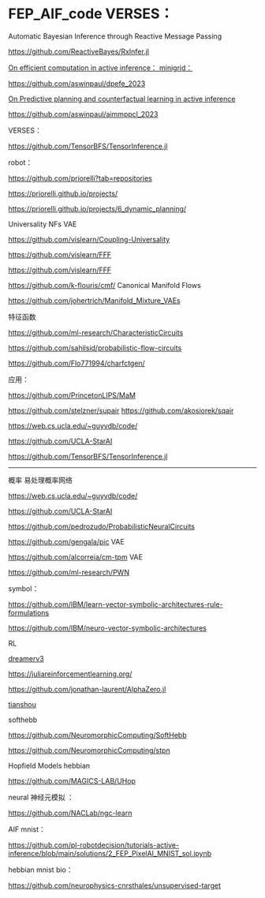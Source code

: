 # FEP_AIF_code  VERSES： 

Automatic Bayesian Inference through Reactive Message Passing

https://github.com/ReactiveBayes/RxInfer.jl



[On efficient computation in active inference： minigrid：  ](https://github.com/aswinpaul/dpefe_2023)

https://github.com/aswinpaul/dpefe_2023

[On Predictive planning and counterfactual learning in active inference](https://github.com/aswinpaul/aimmppcl_2023)

https://github.com/aswinpaul/aimmppcl_2023


VERSES： 


https://github.com/TensorBFS/TensorInference.jl



robot：

https://github.com/priorelli?tab=repositories

https://priorelli.github.io/projects/

https://priorelli.github.io/projects/6_dynamic_planning/


Universality NFs VAE

https://github.com/vislearn/Coupling-Universality

https://github.com/vislearn/FFF

https://github.com/vislearn/FFF


https://github.com/k-flouris/cmf/ Canonical Manifold Flows

https://github.com/johertrich/Manifold_Mixture_VAEs


特征函数



https://github.com/ml-research/CharacteristicCircuits

https://github.com/sahilsid/probabilistic-flow-circuits


https://github.com/Flo771994/charfctgen/ 


应用：

https://github.com/PrincetonLIPS/MaM

https://github.com/stelzner/supair   https://github.com/akosiorek/sqair



https://web.cs.ucla.edu/~guyvdb/code/

https://github.com/UCLA-StarAI

https://github.com/TensorBFS/TensorInference.jl

--------------------------------------------------------------------------




概率 易处理概率网络  

https://web.cs.ucla.edu/~guyvdb/code/

https://github.com/UCLA-StarAI



https://github.com/pedrozudo/ProbabilisticNeuralCircuits

https://github.com/gengala/pic  VAE

https://github.com/alcorreia/cm-tpm  VAE 

https://github.com/ml-research/PWN







symbol：

https://github.com/IBM/learn-vector-symbolic-architectures-rule-formulations

https://github.com/IBM/neuro-vector-symbolic-architectures






RL

[dreamerv3 ](https://github.com/NM512/dreamerv3-torch)

https://juliareinforcementlearning.org/

https://github.com/jonathan-laurent/AlphaZero.jl

[tianshou ](https://github.com/thu-ml/tianshou)







softhebb  

https://github.com/NeuromorphicComputing/SoftHebb

https://github.com/NeuromorphicComputing/stpn



Hopfield Models hebbian

https://github.com/MAGICS-LAB/UHop




neural 神经元模拟 ：

https://github.com/NACLab/ngc-learn


AIF mnist：

https://github.com/pl-robotdecision/tutorials-active-inference/blob/main/solutions/2_FEP_PixelAI_MNIST_sol.ipynb


hebbian   mnist bio：

https://github.com/neurophysics-cnrsthales/unsupervised-target


